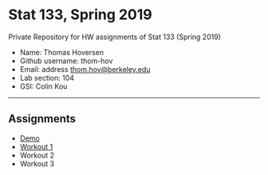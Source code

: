 # Stat 133, Spring 2019

Private Repository for HW assignments of Stat 133 (Spring 2019)

- Name: Thomas Hoversen
- Github username: thom-hov
- Email: address thom.hov@berkeley.edu
- Lab section: 104
- GSI: Colin Kou

-----

## Assignments

- [Demo](demo)
- [Workout 1](workout1)
- Workout 2
- Workout 3


